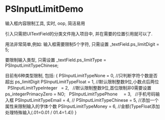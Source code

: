 # PSInputLimitDemo
输入框内容限制工具, 实时, oop, 简洁易用

引入只需把UITextField的分类文件拖入项目中, 并在需要的位置引用就可以了.

用法非常简单,例如: 
输入框需要限制5个字符, 只需设置 
_textField.ps_limitDigit = 5; 

要限制输入类型, 只需设置
_textField.ps_limitType = PSInputLimitTypeChinese;

目前有6种类型限制, 包括:
{
    PSInputLimitTypeNone       = 0,    //只判断字符个数是否超出 ps_limitDigit
    PSInputLimitTypeFloat      = 1,    //默认限制整数9位,小数点后两位
    PSInputLimitTypeInteger    = 2,    //默认限制整数9位,首位限制非0需要设置 ps_integerPrimacyZero = NO;
    PSInputLimitTypePhone      = 3,    //手机号码输入框
    PSInputLimitTypeEmail      = 4,    //
    PSInputLimitTypeChinese    = 5,    //添加一个属性来限制输入的字体个数
    PSInputLimitTypeMoney      = 6,    //金额(TypeFloat添加处理特殊输入(.01=0.01 / 01.4=1.4))
}
